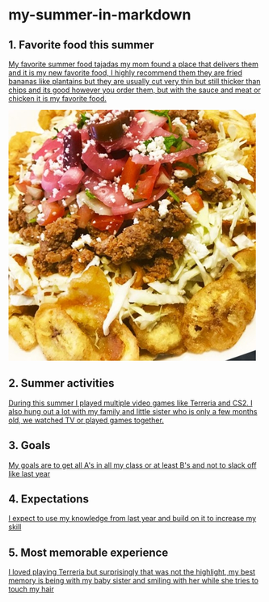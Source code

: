 # my-summer-in-markdown

## 1. Favorite food this summer

<p><u>My favorite summer food tajadas my mom found a place that delivers them and it is my new favorite food, I highly recommend them they are fried bananas like plantains but they are usually cut very thin but still thicker than chips and its good however you order them, but with the sauce and meat or chicken it is my favorite food.</u></p>

![here is a PHOTO](tajada.jpeg)

## 2. Summer activities

<p><u>During this summer I played multiple video games like Terreria and CS2. I also hung out a lot with my family and little sister who is only a few months old, we watched TV or played games together.</u></p>

## 3. Goals

<p><u>My goals are to get all A's in all my class or at least B's and not to slack off like last year</u></p>

## 4. Expectations

<p><u> I expect to use my knowledge from last year and build on it to increase my skill</u></p>

## 5. Most memorable experience 

<p><u>I loved playing Terreria but surprisingly that was not the highlight, my best memory is being with my baby sister and smiling with her while she tries to touch my hair</u></p>
